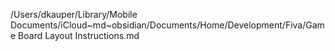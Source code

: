 /Users/dkauper/Library/Mobile Documents/iCloud~md~obsidian/Documents/Home/Development/Fiva/Game Board Layout Instructions.md